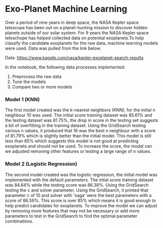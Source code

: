 # Exo-Planet Machine Learning

Over a period of nine years in deep space, the NASA Kepler space telescope has been out on a planet-hunting mission to discover hidden planets outside of our solar system.
For 9 years the NASA Kepler space teleschope has helped collected data on potential exoplanets.To help classify the candidate exoplanets for the raw data, machine learning models were used. Data was pulled from the link below.

Data: https://www.kaggle.com/nasa/kepler-exoplanet-search-results

In the notebook, the following data processes implemented:

1. Preprocess the raw data <br>
2. Tune the models <br>
3. Compare two or more models <br>

### Model 1 (KNN)
The first model created was the k-nearest neighbors (KNN), for the initial n neighbour 10 was used. The initial score training dataset was 85.61% and the testing dataset was 81.75%, the drop in score in the testing set suggests a bit of overfitting in the training dataset. Using the GridSearch testing various n values, it produced that 18 was the best n neighbour with a score of 81.79% which is slightly better than the initial model. This model is still less than 85% which suggests this model is not good at predicting exoplanets and should not be used. To increase the score, the model can we adjusted removing other features or testing a large range of n values.

### Model 2 (Logistic Regression)
The second model created was the logistic regression, the initial model was implemented with the default parameters. The intial score training dataset was 84.64% while the testing score was 86.38%. Using the GridSearch testing the c and solver parameter. Using the GridSearch, it printed that parameter c of 10 and solver with 'saga' were the best parameters with a score of 86.59%. This score is over 85% which means it is good enough to help predict candidates for exoplanets. To improve the model we can adjust by removing more features that may not be necessary or add more parameters to test in the GridSearch to find the optimal parameter combinations.
